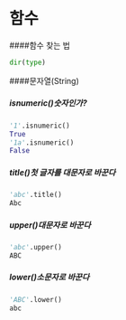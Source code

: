 함수
====
####함수 찾는 법
```python
dir(type)
```
####문자열(String)
##### isnumeric()숫자인가?
```python
'1'.isnumeric()
True
'1a'.isnumeric()
False
```
##### title()첫 글자를 대문자로 바꾼다
```python
'abc'.title()
Abc
```
##### upper()대문자로 바꾼다
```python
'abc'.upper()
ABC
```
##### lower()소문자로 바꾼다
```python
'ABC'.lower()
abc
```
